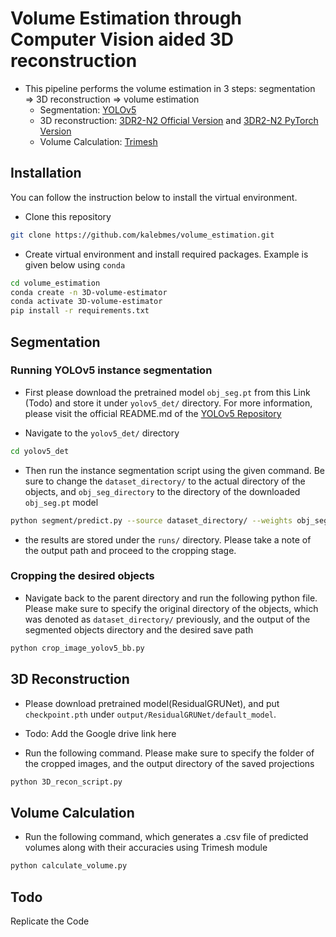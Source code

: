 # Volume Estimation through Computer Vision aided 3D reconstruction

- This pipeline performs the volume estimation in 3 steps: segmentation ⇒ 3D reconstruction ⇒ volume estimation
    - Segmentation: [YOLOv5](https://github.com/ultralytics/yolov5)
    - 3D reconstruction: [3DR2-N2 Official Version](https://github.com/chrischoy/3D-R2N2) and [3DR2-N2 PyTorch Version](https://github.com/heromanba/3D-R2N2-PyTorch)
    - Volume Calculation: [Trimesh](https://github.com/mikedh/trimesh)

## Installation
You can follow the instruction below to install the virtual environment.

- Clone this repository
```bash
git clone https://github.com/kalebmes/volume_estimation.git
```

- Create virtual environment and install required packages. Example is given below using `conda`

```bash
cd volume_estimation
conda create -n 3D-volume-estimator
conda activate 3D-volume-estimator
pip install -r requirements.txt
```
## Segmentation

### Running YOLOv5 instance segmentation
- First please download the pretrained model `obj_seg.pt` from this Link (Todo) and store it under `yolov5_det/` directory. For more information, please visit the official README.md of the [YOLOv5 Repository](https://github.com/ultralytics/yolov5)

- Navigate to the `yolov5_det/` directory

```bash
cd yolov5_det
```

- Then run the instance segmentation script using the given command. Be sure to change the `dataset_directory/` to the actual directory of the objects, and `obj_seg_directory` to the directory of the downloaded `obj_seg.pt` model

```bash
python segment/predict.py --source dataset_directory/ --weights obj_seg_directory/ --save-txt
```

- the results are stored under the `runs/` directory. Please take a note of the output path and proceed to the cropping stage.

### Cropping the desired objects

- Navigate back to the parent directory and run the following python file. Please make sure to specify the original directory of the objects, which was denoted as `dataset_directory/` previously, and the output of the segmented objects directory and the desired save path

```bash
python crop_image_yolov5_bb.py 
```


## 3D Reconstruction
- Please download pretrained model(ResidualGRUNet), and put ```checkpoint.pth``` under ```output/ResidualGRUNet/default_model```.
- Todo: Add the Google drive link here

- Run the following command. Please make sure to specify the folder of the cropped images, and the output directory of the saved projections

```bash
python 3D_recon_script.py
```

## Volume Calculation
- Run the following command, which generates a .csv file of predicted volumes along with their accuracies using Trimesh module

```bash
python calculate_volume.py
```

## Todo
Replicate the Code
